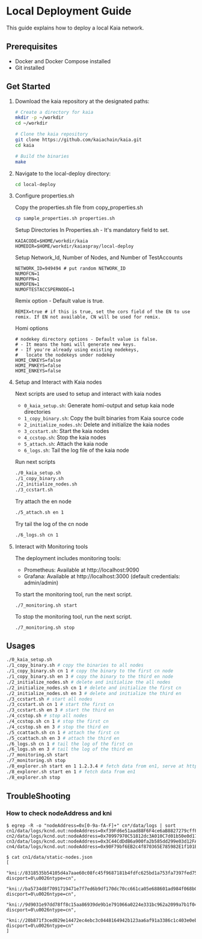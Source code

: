 # Local Deployment Guide

This guide explains how to deploy a local Kaia network.

## Prerequisites

- Docker and Docker Compose installed
- Git installed

## Get Started

1. Download the kaia repository at the designated paths:
   ```bash
   # Create a directory for kaia
   mkdir -p ~/workdir
   cd ~/workdir
   
   # Clone the kaia repository
   git clone https://github.com/kaiachain/kaia.git
   cd kaia

   # Build the binaries
   make
   ```

2. Navigate to the local-deploy directory:
   ```bash
   cd local-deploy
   ```

3. Configure properties.sh

   Copy the properties.sh file from copy_properties.sh
   ```bash
   cp sample_properties.sh properties.sh
   ```
   Setup Directories In Properties.sh - It's mandatory field to set.
   ```
   KAIACODE=$HOME/workdir/kaia
   HOMEDIR=$HOME/workdir/kaiaspray/local-deploy
   ```
   Setup Network_Id, Number of Nodes, and Number of TestAccounts
   ```
   NETWORK_ID=949494 # put random NETWORK_ID
   NUMOFCN=1
   NUMOFPN=1
   NUMOFEN=1
   NUMOFTESTACCSPERNODE=1
   ```
   Remix option - Default value is true.
   ```
   REMIX=true # if this is true, set the cors field of the EN to use remix. If EN not available, CN will be used for remix.
   ```

   Homi options
   ```
   # nodekey directory options - Default value is false. 
   # - It means the homi will generate new keys. 
   # - If you're already using existing nodekeys, 
   #   locate the nodekeys under nodekey
   HOMI_CNKEYS=false
   HOMI_PNKEYS=false
   HOMI_ENKEYS=false
   ```

4. Setup and Interact with Kaia nodes
   
   Next scripts are used to setup and interact with kaia nodes
   - `0_kaia_setup.sh`: Generate homi-output and setup kaia node directories
   - `1_copy_binary.sh`: Copy the built binaries from Kaia source code
   - `2_initialize_nodes.sh`: Delete and initialize the kaia nodes
   - `3_ccstart.sh`: Start the kaia nodes
   - `4_ccstop.sh`: Stop the kaia nodes
   - `5_attach.sh`: Attach the kaia node
   - `6_logs.sh`: Tail the log file of the kaia node

   Run next scripts
   ```bash
   ./0_kaia_setup.sh
   ./1_copy_binary.sh
   ./2_initialize_nodes.sh
   ./3_ccstart.sh
   ```

   Try attach the en node
   ```bash
   ./5_attach.sh en 1
   ```

   Try tail the log of the cn node
   ```bash
   ./6_logs.sh cn 1
   ```

5. Interact with Monitoring tools

   The deployment includes monitoring tools:
   - Prometheus: Available at http://localhost:9090
   - Grafana: Available at http://localhost:3000 (default credentials: admin/admin)

   To start the monitoring tool, run the next script.
   ```shell
   ./7_monitoring.sh start
   ```

   To stop the monitoring tool, run the next script.
   ```shell
   ./7_monitoring.sh stop
   ```

## Usages
```bash
./0_kaia_setup.sh
./1_copy_binary.sh # copy the binaries to all nodes
./1_copy_binary.sh cn 1 # copy the binary to the first cn node
./1_copy_binary.sh en 3 # copy the binary to the third en node
./2_initialize_nodes.sh # delete and initialize the all nodes
./2_initialize_nodes.sh cn 1 # delete and initialize the first cn
./2_initialize_nodes.sh en 3 # delete and initialize the third en
./3_ccstart.sh # start all nodes
./3_ccstart.sh cn 1 # start the first cn
./3_ccstart.sh en 3 # start the third en
./4_ccstop.sh # stop all nodes
./4_ccstop.sh cn 1 # stop the first cn
./4_ccstop.sh en 3 # stop the third en
./5_ccattach.sh cn 1 # attach the first cn
./5_ccattach.sh en 3 # attach the third en
./6_logs.sh cn 1 # tail the log of the first cn
./6_logs.sh en 3 # tail the log of the third en
./7_monitoring.sh start
./7_monitoring.sh stop
./8_explorer.sh start en 1 1.2.3.4 # fetch data from en1, serve at http://1.2.3.4
./8_explorer.sh start en 1 # fetch data from en1
./8_explorer.sh stop
```

## TroubleShooting

### How to check nodeAddress and kni

```
$ egrep -R -o "nodeAddress=0x[0-9a-fA-F]+" cn*/data/logs | sort
cn1/data/logs/kcnd.out:nodeAddress=0xf39Fd6e51aad88F6F4ce6aB8827279cffFb92266
cn2/data/logs/kcnd.out:nodeAddress=0x70997970C51812dc3A010C7d01b50e0d17dc79C8
cn3/data/logs/kcnd.out:nodeAddress=0x3C44CdDdB6a900fa2b585dd299e03d12FA4293BC
cn4/data/logs/kcnd.out:nodeAddress=0x90F79bf6EB2c4f870365E785982E1f101E93b906
```

```
$ cat cn1/data/static-nodes.json
[
    "kni://8318535b54105d4a7aae60c08fc45f9687181b4fdfc625bd1a753fa7397fed753547f11ca8696646f2f3acb08e31016afac23e630c5d11f59f61fef57b0d2aa5@0.0.0.0:32323?discport=0\u0026ntype=cn",
    "kni://ba5734d8f7091719471e7f7ed6b9df170dc70cc661ca05e688601ad984f068b0d67351e5f06073092499336ab0839ef8a521afd334e53807205fa2f08eec74f4@0.0.0.0:32325?discport=0\u0026ntype=cn",
    "kni://9d9031e97dd78ff8c15aa86939de9b1e791066a0224e331bc962a2099a7b1f0464b8bbafe1535f2301c72c2cb3535b172da30b02686ab0393d348614f157fbdb@0.0.0.0:32327?discport=0\u0026ntype=cn",
    "kni://20b871f3ced029e14472ec4ebc3c0448164942b123aa6af91a3386c1c403e0ebd3b4a5752a2b6c49e574619e6aa0549eb9ccd036b9bbc507e1f7f9712a236092@0.0.0.0:32329?discport=0\u0026ntype=cn"
]
```
